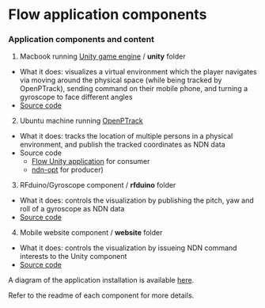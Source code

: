 Flow application components
============================

### Application components and content

1. Macbook running [Unity game engine](https://unity3d.com) / **unity** folder
  * What it does: visualizes a virtual environment which the player navigates via moving around the physical space (while being tracked by OpenPTrack), sending command on their mobile phone, and turning a gyroscope to face different angles
  * [Source code](https://github.com/remap/ndn-flow/tree/master/application/unity/WWBlimp)
2. Ubuntu machine running [OpenPTrack](http://openptrack.org/)
  * What it does: tracks the location of multiple persons in a physical environment, and publish the tracked coordinates as NDN data
  * Source code
    * [Flow Unity application](https://github.com/remap/ndn-flow/tree/master/application/unity/WWBlimp) for consumer
    * [ndn-opt](https://github.com/openptrack/ndn-opt) for producer)
3. RFduino/Gyroscope component / **rfduino** folder
  * What it does: controls the visualization by publishing the pitch, yaw and roll of a gyroscope as NDN data
  * [Source code](https://github.com/remap/ndn-flow/blob/master/rfduino/rfduino-flow-producer/INSTALL.md)
4. Mobile website component / **website** folder
  * What it does: controls the visualization by issueing NDN command interests to the Unity component
  * [Source code](https://github.com/remap/ndn-flow/blob/master/application/website/wwblimp.html)

A diagram of the application installation is available [here](https://github.com/remap/ndn-flow/blob/master/design/flow-components.pdf).

Refer to the readme of each component for more details.